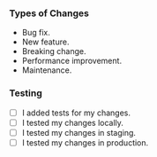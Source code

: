 <!--
What changes are being made? What problem are you solving?
What feature/bug is being fixed here?
If this is an aesthetic change, please include screenshots.
-->

### Types of Changes

<!-- Delete any which don't apply (feel free to modify): -->

- Bug fix.
- New feature.
- Breaking change.
- Performance improvement.
- Maintenance.

### Testing

<!-- Delete any which don't apply (you don't need to check all of them initially): -->

- [ ] I added tests for my changes.
- [ ] I tested my changes locally.
- [ ] I tested my changes in staging.
- [ ] I tested my changes in production.
